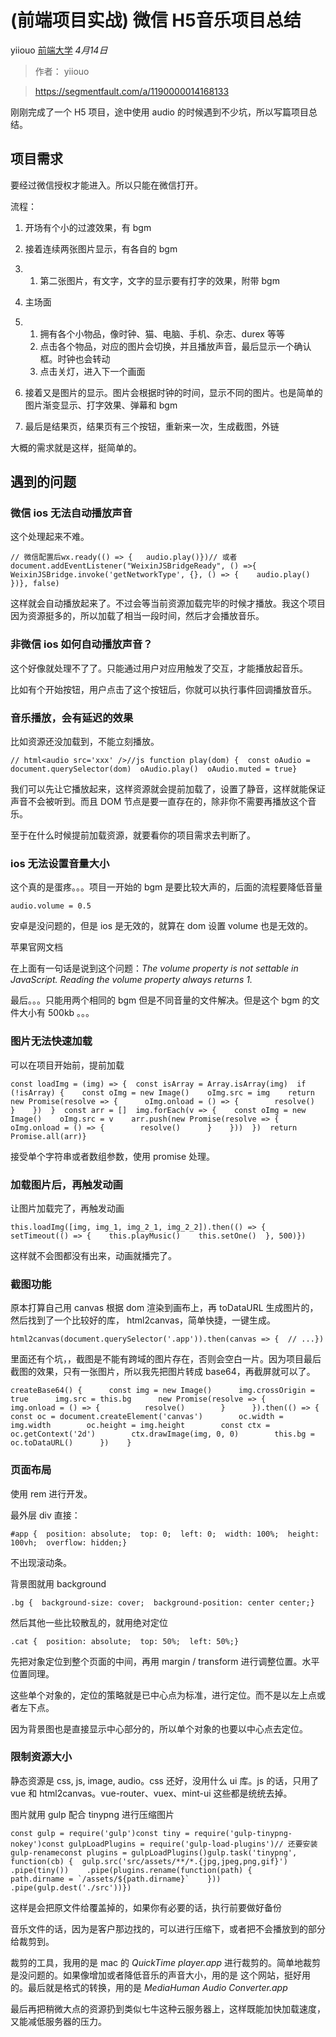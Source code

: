 # (前端项目实战) 微信 H5音乐项目总结

yiiouo [前端大学](javascript:void(0);) *4月14日*

> 作者： yiiouo

> https://segmentfault.com/a/1190000014168133

刚刚完成了一个 H5 项目，途中使用 audio 的时候遇到不少坑，所以写篇项目总结。

## 项目需求

要经过微信授权才能进入。所以只能在微信打开。

流程：

1. 开场有个小的过渡效果，有 bgm

2. 接着连续两张图片显示，有各自的 bgm

3. 1. 第二张图片，有文字，文字的显示要有打字的效果，附带 bgm

4. 主场面

5. 1. 拥有各个小物品，像时钟、猫、电脑、手机、杂志、durex 等等
   2. 点击各个物品，对应的图片会切换，并且播放声音，最后显示一个确认框。时钟也会转动
   3. 点击关灯，进入下一个画面

6. 接着又是图片的显示。图片会根据时钟的时间，显示不同的图片。也是简单的图片渐变显示、打字效果、弹幕和 bgm

7. 最后是结果页，结果页有三个按钮，重新来一次，生成截图，外链

大概的需求就是这样，挺简单的。

## 遇到的问题

### 微信 ios 无法自动播放声音

这个处理起来不难。

```
// 微信配置后wx.ready(() => {   audio.play()})// 或者document.addEventListener("WeixinJSBridgeReady", () =>{    WeixinJSBridge.invoke('getNetworkType', {}, () => {    audio.play()  })}, false)
```

这样就会自动播放起来了。不过会等当前资源加载完毕的时候才播放。我这个项目因为资源挺多的，所以加载了相当一段时间，然后才会播放音乐。

### 非微信 ios 如何自动播放声音？

这个好像就处理不了了。只能通过用户对应用触发了交互，才能播放起音乐。

比如有个开始按钮，用户点击了这个按钮后，你就可以执行事件回调播放音乐。

### 音乐播放，会有延迟的效果

比如资源还没加载到，不能立刻播放。

```
// html<audio src='xxx' />//js function play(dom) {  const oAudio = document.querySelector(dom)  oAudio.play()  oAudio.muted = true}
```

我们可以先让它播放起来，这样资源就会提前加载了，设置了静音，这样就能保证声音不会被听到。而且 DOM 节点是要一直存在的，除非你不需要再播放这个音乐。

至于在什么时候提前加载资源，就要看你的项目需求去判断了。

### ios 无法设置音量大小

这个真的是蛋疼。。。项目一开始的 bgm 是要比较大声的，后面的流程要降低音量

```
audio.volume = 0.5
```

安卓是没问题的，但是 ios 是无效的，就算在 dom 设置 volume 也是无效的。

苹果官网文档

在上面有一句话是说到这个问题：*The volume property is not settable in JavaScript. Reading the volume property always returns 1.*

最后。。。只能用两个相同的 bgm 但是不同音量的文件解决。但是这个 bgm 的文件大小有 500kb 。。。

### 图片无法快速加载

可以在项目开始前，提前加载

```
const loadImg = (img) => {  const isArray = Array.isArray(img)  if (!isArray) {    const oImg = new Image()    oImg.src = img    return new Promise(resolve => {      oImg.onload = () => {        resolve()      }    })  }  const arr = []  img.forEach(v => {    const oImg = new Image()    oImg.src = v    arr.push(new Promise(resolve => {      oImg.onload = () => {        resolve()      }    }))  })  return Promise.all(arr)}
```

接受单个字符串或者数组参数，使用 promise 处理。

### 加载图片后，再触发动画

让图片加载完了，再触发动画

```
this.loadImg([img, img_1, img_2_1, img_2_2]).then(() => {  setTimeout(() => {    this.playMusic()    this.setOne()  }, 500)})
```

这样就不会图都没有出来，动画就播完了。

### 截图功能

原本打算自己用 canvas 根据 dom 渲染到画布上，再 toDataURL 生成图片的，然后找到了一个比较好的库， html2canvas，简单快捷，一键生成。

```
html2canvas(document.querySelector('.app')).then(canvas => {  // ...})
```

里面还有个坑，，截图是不能有跨域的图片存在，否则会空白一片。因为项目最后截图的效果，只有一张图片，所以我先把图片转成 base64，再截屏就可以了。

```
createBase64() {      const img = new Image()      img.crossOrigin = true      img.src = this.bg      new Promise(resolve => {        img.onload = () => {          resolve()        }      }).then(() => {        const oc = document.createElement('canvas')        oc.width = img.width        oc.height = img.height        const ctx = oc.getContext('2d')        ctx.drawImage(img, 0, 0)        this.bg = oc.toDataURL()      })    }
```

### 页面布局

使用 rem 进行开发。

最外层 div 直接：

```
#app {  position: absolute;  top: 0;  left: 0;  width: 100%;  height: 100vh;  overflow: hidden;}
```

不出现滚动条。

背景图就用 background

```
.bg {  background-size: cover;  background-position: center center;}
```

然后其他一些比较散乱的，就用绝对定位

```
.cat {  position: absolute;  top: 50%;  left: 50%;}
```

先把对象定位到整个页面的中间，再用 margin / transform 进行调整位置。水平位置同理。

这些单个对象的，定位的策略就是已中心点为标准，进行定位。而不是以左上点或者左下点。

因为背景图也是直接显示中心部分的，所以单个对象的也要以中心点去定位。

### 限制资源大小

静态资源是 css, js, image, audio。css 还好，没用什么 ui 库。js 的话，只用了 vue 和 html2canvas。vue-router、vuex、mint-ui 这些都是统统去掉。

图片就用 gulp 配合 tinypng 进行压缩图片

```
const gulp = require('gulp')const tiny = require('gulp-tinypng-nokey')const gulpLoadPlugins = require('gulp-load-plugins')// 还要安装 gulp-renameconst plugins = gulpLoadPlugins()gulp.task('tinypng', function(cb) {  gulp.src('src/assets/**/*.{jpg,jpeg,png,gif}')    .pipe(tiny())    .pipe(plugins.rename(function(path) {      path.dirname = `/assets/${path.dirname}`    }))    .pipe(gulp.dest('./src'))})
```

这样是会把原文件给覆盖掉的，如果你有必要的话，执行前要做好备份

音乐文件的话，因为是客户那边找的，可以进行压缩下，或者把不会播放到的部分给裁剪到。

裁剪的工具，我用的是 mac 的 *QuickTime player.app* 进行裁剪的。简单地裁剪是没问题的。如果像增加或者降低音乐的声音大小，用的是 这个网站，挺好用的。最后就是格式的转换，用的是 *MediaHuman Audio Converter.app*

最后再把稍微大点的资源扔到类似七牛这种云服务器上，这样既能加快加载速度，又能减低服务器的压力。